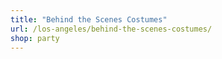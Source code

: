 ```yaml
---
title: "Behind the Scenes Costumes"
url: /los-angeles/behind-the-scenes-costumes/
shop: party
---
```

